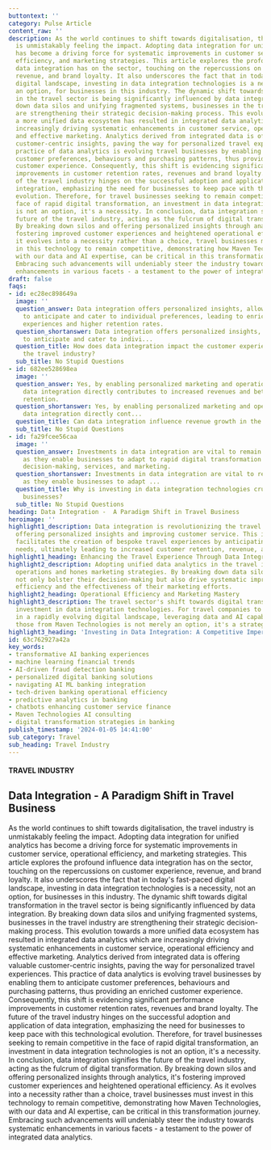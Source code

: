 ```yaml
---
buttontext: ''
category: Pulse Article
content_raw: ''
description: As the world continues to shift towards digitalisation, the travel industry
  is unmistakably feeling the impact. Adopting data integration for unified analytics
  has become a driving force for systematic improvements in customer service, operational
  efficiency, and marketing strategies. This article explores the profound influence
  data integration has on the sector, touching on the repercussions on customer experience,
  revenue, and brand loyalty. It also underscores the fact that in today's fast-paced
  digital landscape, investing in data integration technologies is a necessity, not
  an option, for businesses in this industry. The dynamic shift towards digital transformation
  in the travel sector is being significantly influenced by data integration. By breaking
  down data silos and unifying fragmented systems, businesses in the travel industry
  are strengthening their strategic decision-making process. This evolution towards
  a more unified data ecosystem has resulted in integrated data analytics which are
  increasingly driving systematic enhancements in customer service, operational efficiency
  and effective marketing. Analytics derived from integrated data is offering valuable
  customer-centric insights, paving the way for personalized travel experiences. This
  practice of data analytics is evolving travel businesses by enabling them to anticipate
  customer preferences, behaviours and purchasing patterns, thus providing an enriched
  customer experience. Consequently, this shift is evidencing significant performance
  improvements in customer retention rates, revenues and brand loyalty. The future
  of the travel industry hinges on the successful adoption and application of data
  integration, emphasizing the need for businesses to keep pace with this technological
  evolution. Therefore, for travel businesses seeking to remain competitive in the
  face of rapid digital transformation, an investment in data integration technologies
  is not an option, it's a necessity. In conclusion, data integration signifies the
  future of the travel industry, acting as the fulcrum of digital transformation.
  By breaking down silos and offering personalized insights through analytics, it's
  fostering improved customer experiences and heightened operational efficiency. As
  it evolves into a necessity rather than a choice, travel businesses must invest
  in this technology to remain competitive, demonstrating how Maven Technologies,
  with our data and AI expertise, can be critical in this transformation journey.
  Embracing such advancements will undeniably steer the industry towards systematic
  enhancements in various facets - a testament to the power of integrated data analytics.
draft: false
faqs:
- id: ec28ec898649a
  image: ''
  question_answer: Data integration offers personalized insights, allowing businesses
    to anticipate and cater to individual preferences, leading to enriched customer
    experiences and higher retention rates.
  question_shortanswer: Data integration offers personalized insights, allowing businesses
    to anticipate and cater to indivi...
  question_title: How does data integration impact the customer experience within
    the travel industry?
  sub_title: No Stupid Questions
- id: 682ee528698ea
  image: ''
  question_answer: Yes, by enabling personalized marketing and operational efficiencies,
    data integration directly contributes to increased revenues and better customer
    retention.
  question_shortanswer: Yes, by enabling personalized marketing and operational efficiencies,
    data integration directly cont...
  question_title: Can data integration influence revenue growth in the travel sector?
  sub_title: No Stupid Questions
- id: fa29fcee56caa
  image: ''
  question_answer: Investments in data integration are vital to remain competitive,
    as they enable businesses to adapt to rapid digital transformation and improve
    decision-making, services, and marketing.
  question_shortanswer: Investments in data integration are vital to remain competitive,
    as they enable businesses to adapt ...
  question_title: Why is investing in data integration technologies crucial for travel
    businesses?
  sub_title: No Stupid Questions
heading: Data Integration -  A Paradigm Shift in Travel Business
heroimage: ''
highlight1_description: Data integration is revolutionizing the travel industry by
  offering personalized insights and improving customer service. This integration
  facilitates the creation of bespoke travel experiences by anticipating customer
  needs, ultimately leading to increased customer retention, revenue, and brand loyalty.
highlight1_heading: Enhancing the Travel Experience Through Data Integration
highlight2_description: Adopting unified data analytics in the travel industry streamlines
  operations and hones marketing strategies. By breaking down data silos, travel enterprises
  not only bolster their decision-making but also drive systematic improvements in
  efficiency and the effectiveness of their marketing efforts.
highlight2_heading: Operational Efficiency and Marketing Mastery
highlight3_description: The travel sector's shift towards digital transformation mandates
  investment in data integration technologies. For travel companies to stay competitive
  in a rapidly evolving digital landscape, leveraging data and AI capabilities like
  those from Maven Technologies is not merely an option, it's a strategic necessity.
highlight3_heading: 'Investing in Data Integration: A Competitive Imperative'
id: 63c762927a42a
key_words:
- transformative AI banking experiences
- machine learning financial trends
- AI-driven fraud detection banking
- personalized digital banking solutions
- navigating AI ML banking integration
- tech-driven banking operational efficiency
- predictive analytics in banking
- chatbots enhancing customer service finance
- Maven Technologies AI consulting
- digital transformation strategies in banking
publish_timestamp: '2024-01-05 14:41:00'
sub_category: Travel
sub_heading: Travel Industry
---
```


#### TRAVEL INDUSTRY
## Data Integration -  A Paradigm Shift in Travel Business
As the world continues to shift towards digitalisation, the travel industry is unmistakably feeling the impact. Adopting data integration for unified analytics has become a driving force for systematic improvements in customer service, operational efficiency, and marketing strategies. This article explores the profound influence data integration has on the sector, touching on the repercussions on customer experience, revenue, and brand loyalty. It also underscores the fact that in today's fast-paced digital landscape, investing in data integration technologies is a necessity, not an option, for businesses in this industry. The dynamic shift towards digital transformation in the travel sector is being significantly influenced by data integration. By breaking down data silos and unifying fragmented systems, businesses in the travel industry are strengthening their strategic decision-making process. This evolution towards a more unified data ecosystem has resulted in integrated data analytics which are increasingly driving systematic enhancements in customer service, operational efficiency and effective marketing. Analytics derived from integrated data is offering valuable customer-centric insights, paving the way for personalized travel experiences. This practice of data analytics is evolving travel businesses by enabling them to anticipate customer preferences, behaviours and purchasing patterns, thus providing an enriched customer experience. Consequently, this shift is evidencing significant performance improvements in customer retention rates, revenues and brand loyalty. The future of the travel industry hinges on the successful adoption and application of data integration, emphasizing the need for businesses to keep pace with this technological evolution. Therefore, for travel businesses seeking to remain competitive in the face of rapid digital transformation, an investment in data integration technologies is not an option, it's a necessity. In conclusion, data integration signifies the future of the travel industry, acting as the fulcrum of digital transformation. By breaking down silos and offering personalized insights through analytics, it's fostering improved customer experiences and heightened operational efficiency. As it evolves into a necessity rather than a choice, travel businesses must invest in this technology to remain competitive, demonstrating how Maven Technologies, with our data and AI expertise, can be critical in this transformation journey. Embracing such advancements will undeniably steer the industry towards systematic enhancements in various facets - a testament to the power of integrated data analytics.